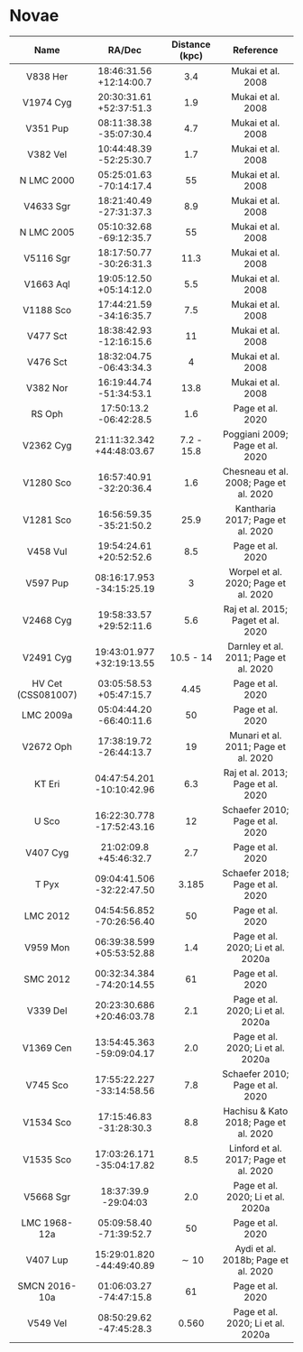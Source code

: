 # Novae

|Name | RA/Dec | Distance (kpc) | Reference|
| :---: | :---: | :---: | :---: |
|V838 Her |18:46:31.56 +12:14:00.7 | 3.4 | Mukai et al. 2008|
|V1974 Cyg | 20:30:31.61 +52:37:51.3 | 1.9 | Mukai et al. 2008|
|V351 Pup | 08:11:38.38 -35:07:30.4| 4.7 | Mukai et al. 2008|
|V382 Vel | 10:44:48.39 -52:25:30.7| 1.7 | Mukai et al. 2008|
|N LMC 2000 | 05:25:01.63 -70:14:17.4 | 55 | Mukai et al. 2008|
|V4633 Sgr | 18:21:40.49 -27:31:37.3| 8.9 | Mukai et al. 2008|
|N LMC 2005 | 05:10:32.68 -69:12:35.7 | 55 | Mukai et al. 2008|
|V5116 Sgr | 18:17:50.77 -30:26:31.3 | 11.3 | Mukai et al. 2008|
|V1663 Aql | 19:05:12.50 +05:14:12.0 | 5.5 | Mukai et al. 2008|
|V1188 Sco | 17:44:21.59 -34:16:35.7 | 7.5 | Mukai et al. 2008|
|V477 Sct | 18:38:42.93 -12:16:15.6 | 11 | Mukai et al. 2008|
|V476 Sct | 18:32:04.75 -06:43:34.3 | 4 | Mukai et al. 2008|
|V382 Nor | 16:19:44.74 -51:34:53.1 | 13.8 | Mukai et al. 2008|
|RS Oph | 17:50:13.2 -06:42:28.5 | 1.6 | Page et al. 2020|
|V2362 Cyg | 21:11:32.342 +44:48:03.67 | 7.2 - 15.8 | Poggiani 2009; Page et al. 2020|
|V1280 Sco | 16:57:40.91 -32:20:36.4| 1.6 | Chesneau et al. 2008; Page et al. 2020|
|V1281 Sco | 16:56:59.35 -35:21:50.2| 25.9 | Kantharia 2017; Page et al. 2020|
|V458 Vul | 19:54:24.61 +20:52:52.6 | 8.5 | Page et al. 2020|
|V597 Pup | 08:16:17.953 -34:15:25.19| 3 | Worpel et al. 2020; Page et al. 2020|
|V2468 Cyg | 19:58:33.57 +29:52:11.6| 5.6| Raj et al. 2015; Paget et al. 2020|
|V2491 Cyg | 19:43:01.977 +32:19:13.55| 10.5 - 14| Darnley et al. 2011; Page et al. 2020|
|HV Cet (CSS081007) | 03:05:58.53 +05:47:15.7 | 4.45 | Page et al. 2020|
|LMC 2009a | 05:04:44.20 -66:40:11.6 | 50 | Page et al. 2020|
|V2672 Oph | 17:38:19.72 -26:44:13.7| 19 | Munari et al. 2011; Page et al. 2020|
|KT Eri | 04:47:54.201 -10:10:42.96| 6.3 | Raj et al. 2013; Page et al. 2020|
|U Sco | 16:22:30.778 -17:52:43.16| 12 | Schaefer 2010; Page et al. 2020|
|V407 Cyg | 21:02:09.8 +45:46:32.7 | 2.7 | Page et al. 2020|
|T Pyx | 09:04:41.506 -32:22:47.50| 3.185 | Schaefer 2018; Page et al. 2020|
|LMC 2012 | 04:54:56.852 -70:26:56.40| 50 | Page et al. 2020|
|V959 Mon | 06:39:38.599 +05:53:52.88 | 1.4 | Page et al. 2020; Li et al. 2020a|
|SMC 2012 | 00:32:34.384 -74:20:14.55 | 61 | Page et al. 2020|
|V339 Del | 20:23:30.686 +20:46:03.78 | 2.1 | Page et al. 2020; Li et al. 2020a|
|V1369 Cen | 13:54:45.363 -59:09:04.17 | 2.0 | Page et al. 2020; Li et al. 2020a|
|V745 Sco | 17:55:22.227 -33:14:58.56 | 7.8 | Schaefer 2010; Page et al. 2020|
|V1534 Sco | 17:15:46.83 -31:28:30.3 | 8.8 | Hachisu & Kato 2018; Page et al. 2020|
|V1535 Sco | 17:03:26.171 -35:04:17.82 | 8.5 | Linford et al. 2017; Page et al. 2020|
|V5668 Sgr | 18:37:39.9 -29:04:03 | 2.0 | Page et al. 2020; Li et al. 2020a|
|LMC 1968-12a | 05:09:58.40 -71:39:52.7 | 50 | Page et al. 2020|
|V407 Lup | 15:29:01.820 -44:49:40.89 | $\sim10$ | Aydi et al. 2018b; Page et al. 2020|
|SMCN 2016-10a | 01:06:03.27 -74:47:15.8 | 61 | Page et al. 2020|
|V549 Vel | 08:50:29.62 -47:45:28.3 | 0.560 | Page et al. 2020; Li et al. 2020a|
